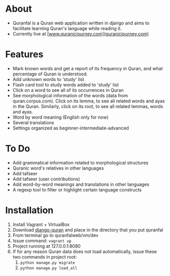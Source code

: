 
# About
- Quranfal is a Quran web application written in django and aims to facilitate learning Quran's language while reading it.
- Currently live at [www.quranicjourney.com](quranicjourney.com)

# Features
- Mark known words and get a report of its frequency in Quran, and what percentage of Quran is understood. 
- Add unknown words to 'study' list
- Flash card tool to study words added to 'study' list
- Click on a word to see all of its occurrences in Quran
- See morphological information of the words (data from quran.corpus.com). Click on its lemma, to see all related words and ayas in the Quran. Similarly, click on its root, to see all related lemmas, words and ayas. 
- Word by word meaning (English only for now)
- Several translations 
- Settings organized as beginner-intermediate-advanced

# To Do
- Add grammatical information related to morphological structures
- Quranic word's relatives in other languages
- Add tafseer
- Add tafseer (user contributions)
- Add word-by-word meanings and translations in other languages
- A regexp tool to filter or highlight certain language constructs

# Installation
1. Install Vagrant + VirtualBox
1. Download [django-quran](http://github.com/doganmeh/django-quran/) and place in the directory that you put quranfal
1. From terminal go to quranfalweb/vm/dev
1. Issue command: `vagrant up`
1. Project running at 127.0.0.1:8080
1. If for any reason Quran data does not load automatically, issue these two commands in project root:
    1. `python manage.py migrate`
    1. `python manage.py load_all`